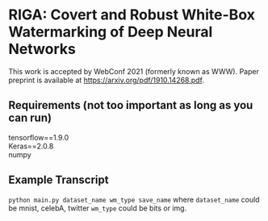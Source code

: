 # RIGA: Covert and Robust White-Box Watermarking of Deep Neural Networks

This work is accepted by WebConf 2021 (formerly known as WWW). Paper preprint is available at https://arxiv.org/pdf/1910.14268.pdf. 


## Requirements (not too important as long as you can run)
tensorflow==1.9.0  
Keras==2.0.8  
numpy

## Example Transcript
`python main.py dataset_name wm_type save_name`
where `dataset_name` could be mnist, celebA, twitter
`wm_type` could be bits or img.
